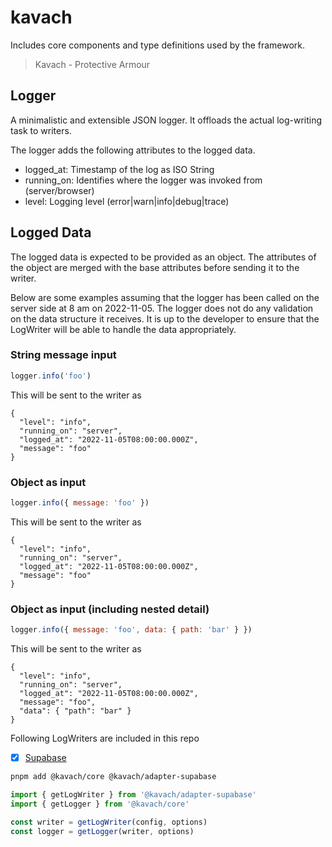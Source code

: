 # kavach

Includes core components and type definitions used by the framework.

> Kavach - Protective Armour

## Logger

A minimalistic and extensible JSON logger. It offloads the actual log-writing task to writers.

The logger adds the following attributes to the logged data.

- logged_at: Timestamp of the log as ISO String
- running_on: Identifies where the logger was invoked from (server/browser)
- level: Logging level (error|warn|info|debug|trace)

## Logged Data

The logged data is expected to be provided as an object. The attributes of the object are merged with the base attributes before sending it to the writer.

Below are some examples assuming that the logger has been called on the server side at 8 am on 2022-11-05. The logger does not do any validation on the data structure it receives. It is up to the developer to ensure that the LogWriter will be able to handle the data appropriately.

### String message input

```js
logger.info('foo')
```

This will be sent to the writer as

```jsonc
{
  "level": "info",
  "running_on": "server",
  "logged_at": "2022-11-05T08:00:00.000Z",
  "message": "foo"
}
```

### Object as input

```js
logger.info({ message: 'foo' })
```

This will be sent to the writer as

```jsonc
{
  "level": "info",
  "running_on": "server",
  "logged_at": "2022-11-05T08:00:00.000Z",
  "message": "foo"
}
```

### Object as input (including nested detail)

```js
logger.info({ message: 'foo', data: { path: 'bar' } })
```

This will be sent to the writer as

```jsonc
{
  "level": "info",
  "running_on": "server",
  "logged_at": "2022-11-05T08:00:00.000Z",
  "message": "foo",
  "data": { "path": "bar" }
}
```

Following LogWriters are included in this repo

- [x] [Supabase](../../adapters/supabase/README.md)

```bash
pnpm add @kavach/core @kavach/adapter-supabase
```

```js
import { getLogWriter } from '@kavach/adapter-supabase'
import { getLogger } from '@kavach/core'

const writer = getLogWriter(config, options)
const logger = getLogger(writer, options)
```

